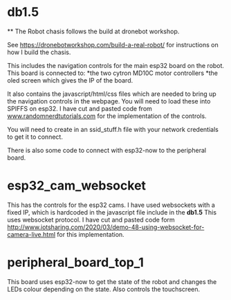 

# db1.5
** The Robot chasis follows the build at dronebot workshop. 

See https://dronebotworkshop.com/build-a-real-robot/ for instructions on how I build the chasis.

This includes the navigation controls for the main esp32 board on the robot. This board is connected to:
*the two cytron MD10C motor controllers
*the oled screen which gives the IP of the board.

It also contains the javascript/html/css files which are needed to bring up the navigation controls in the webpage. You will need to load these into SPIFFS on esp32.
I have cut and pasted code from www.randomnerdtutorials.com for the implementation of the controls.

You will need to create in an ssid_stuff.h file with your network credentials to get it to connect.

There is also some code to connect with esp32-now to the peripheral board.

# esp32_cam_websocket
This has the controls for the esp32 cams. I have used websockets with a fixed IP, which is hardcoded in the javascript file include in the **db1.5**
This uses websocket protocol. I have cut and pasted code form http://www.iotsharing.com/2020/03/demo-48-using-websocket-for-camera-live.html for this implementation.

# peripheral_board_top_1

This board uses esp32-now to get the state of the robot and changes the LEDs colour depending on the state. Also controls the touchscreen.

